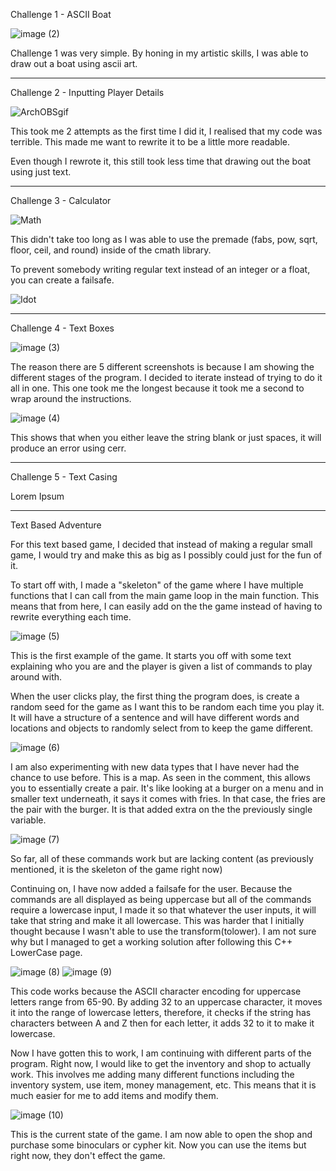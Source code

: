 Challenge 1 - ASCII Boat

![image (2)](https://github.com/user-attachments/assets/485651bd-c324-4735-accb-52e63aa5573e)

Challenge 1 was very simple. By honing in my artistic skills, I was able to draw out a boat using ascii art.

 

----------------------------------------------------------------------------------------------------------------------------------------

 

Challenge 2 - Inputting Player Details

![ArchOBSgif](https://github.com/user-attachments/assets/4136188c-d71c-447b-8242-9005ac17ca13)

This took me 2 attempts as the first time I did it, I realised that my code was terrible. This made me want to rewrite it to be a little more readable.

Even though I rewrote it, this still took less time that drawing out the boat using just text.

 

----------------------------------------------------------------------------------------------------------------------------------------

 

Challenge 3 - Calculator

![Math](https://github.com/user-attachments/assets/1566a34a-1c26-49c4-99a2-c15dda5e4aa4)

This didn't take too long as I was able to use the premade (fabs, pow, sqrt, floor, ceil, and round) inside of the cmath library.

To prevent somebody writing regular text instead of an integer or a float, you can create a failsafe.

![Idot](https://github.com/user-attachments/assets/03b6500a-31f2-4330-af60-fb96e345c295)


 

----------------------------------------------------------------------------------------------------------------------------------------

 

Challenge 4 - Text Boxes

![image (3)](https://github.com/user-attachments/assets/ab577074-9e50-446a-81c7-89c0c41eacba)

The reason there are 5 different screenshots is because I am showing the different stages of the program. I decided to iterate instead of trying to do it all in one. This one took me the longest because it took me a second to wrap around the instructions.

![image (4)](https://github.com/user-attachments/assets/4a3eff73-d729-4189-a46d-338daa358510)

This shows that when you either leave the string blank or just spaces, it will produce an error using cerr.

 

----------------------------------------------------------------------------------------------------------------------------------------

 

Challenge 5 - Text Casing

Lorem Ipsum

 

----------------------------------------------------------------------------------------------------------------------------------------



Text Based Adventure

For this text based game, I decided that instead of making a regular small game, I would try and make this as big as I possibly could just for the fun of it.

To start off with, I made a "skeleton" of the game where I have multiple functions that I can call from the main game loop in the main function. This means that from here, I can easily add on the the game instead of having to rewrite everything each time.

![image (5)](https://github.com/user-attachments/assets/91b4d953-8f68-4472-93ac-1670d1eb4189)

This is the first example of the game. It starts you off with some text explaining who you are and the player is given a list of commands to play around with.

When the user clicks play, the first thing the program does, is create a random seed for the game as I want this to be random each time you play it. It will have a structure of a sentence and will have different words and locations and objects to randomly select from to keep the game different.

![image (6)](https://github.com/user-attachments/assets/1bca158a-fe43-49aa-8f62-d6f451b21a07)

I am also experimenting with new data types that I have never had the chance to use before. This is a map. As seen in the comment, this allows you to essentially create a pair. It's like looking at a burger on a menu and in smaller text underneath, it says it comes with fries. In that case, the fries are the pair with the burger. It is that added extra on the the previously single variable.

![image (7)](https://github.com/user-attachments/assets/a0de138f-c188-4c7f-b04b-344a27a4d48a)

So far, all of these commands work but are lacking content (as previously mentioned, it is the skeleton of the game right now)

Continuing on, I have now added a failsafe for the user. Because the commands are all displayed as being uppercase but all of the commands require a lowercase input, I made it so that whatever the user inputs, it will take that string and make it all lowercase. This was harder that I initially thought because I wasn't able to use the transform(tolower). I am not sure why but I managed to get a working solution after following this C++ LowerCase page.

![image (8)](https://github.com/user-attachments/assets/621b10f2-871e-4227-ba56-4c6fd4571b0a) ![image (9)](https://github.com/user-attachments/assets/62f610b1-2a87-41f5-b357-df14eaa73712)

This code works because the ASCII character encoding for uppercase letters range from 65-90. By adding 32 to an uppercase character, it moves it into the range of lowercase letters, therefore, it checks if the string has characters between A and Z then for each letter, it adds 32 to it to make it lowercase.

Now I have gotten this to work, I am continuing with different parts of the program. Right now, I would like to get the inventory and shop to actually work. This involves me adding many different functions including the inventory system, use item, money management, etc. This means that it is much easier for me to add items and modify them.

![image (10)](https://github.com/user-attachments/assets/2b6924fb-d0a8-4523-b0af-fcea37da48bb)

This is the current state of the game. I am now able to open the shop and purchase some binoculars or cypher kit. Now you can use the items but right now, they don't effect the game.
